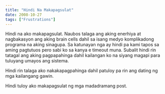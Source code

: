 ```yaml
---
title: "Hindi Na Makapagsulat"
date: 2008-10-27
tags: ["Frustrations"]
---
```


Hindi na ako makapagsulat. Naubos talaga ang aking enerhiya at nagbakasyon ang aking brain cells dahil sa isang medyo komplikadong programa na aking sinagupa. Sa katunayan nga ay hindi pa kami tapos sa aming pagtutuos pero sabi ko sa kanya e timeout muna. Subalit hindi rin tatagal ang aking pagpapahinga dahil kailangan ko na siyang magapi para tuluyang umayos ang sistema.

Hindi rin talaga ako nakakapagpahinga dahil patuloy pa rin ang dating ng mga kailangang gawin.

Hindi tuloy ako makapagsulat ng mga madadramang post.